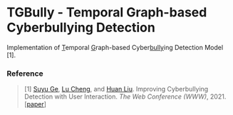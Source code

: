 # TGBully - Temporal Graph-based Cyberbullying Detection

Implementation of <ins>T</ins>emporal <ins>G</ins>raph-based Cyber<ins>bully</ins>ing Detection Model [1].

<!-- The UCD framework consists of two major components:
(1) a representation learning network that leverages HAN and GAE to obtain multi-modal representations,
and (2) a multi-task learning network that jointly optimizes a GMM-based energy estimation task to predict cyberbullying instances and a temporal prediction task to further refine the session representations with the comment inter-arrival times.

![Temporally tweet counts and sampling rates](UCD_framework.png)

## Code usage
1. Run the data pre-processing script [preprocess.py](/data/preprocess.py).
See more details in the [data README](/data/README.md).
2. Run the main program [run_ucd.py](run_ucd.py).
The output is the averaged Precision, Recall, F1, AUC, and the corresponding standard deviations over 10 replications for the Instagram dataset.

### Python packages version
* python == 2.7
* tensorflow == 1.12.0
* keras == 2.2.4
* networkx == 2.2
* numpy == 1.16.5
* pandas == 0.24.2 -->


### Reference
> \[1\] [Suyu Ge](https://gesy17.github.io/), [Lu Cheng](http://www.public.asu.edu/~lcheng35/), and [Huan Liu](http://www.public.asu.edu/~huanliu/). Improving Cyberbullying Detection with User Interaction. *The Web Conference (WWW)*, 2021. \[[paper](https://arxiv.org/abs/2011.00449)\]
